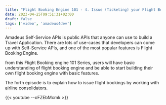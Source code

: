 ```yaml
---
title: "Flight Booking Engine 101 - 4. Issue (Ticketing) your Flight Bookings"
date: 2023-04-25T09:51:31+02:00
draft: false
tags: ['video', 'amadeus4dev'] 
---
```


Amadeus Self-Service APIs is public APIs that anyone can use to build a Travel Application. 
There are lots of use-cases that developers can come up with Self-Service APIs, and one of the most popular features is Flight Booking Engine. 

from this Flight Booking engine 101 Series, users will have basic understanding of flight booking engine and be able to start building their own flight booking engine with basic features. 

The forth episode is to explain how to issue flight bookings by working with airline consolidators.

{{< youtube --oFZEbMcmk >}}
